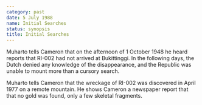```yaml
---
category: past
date: 5 July 1988
name: Initial Searches
status: synopsis
title: Initial Searches
---
```

Muharto tells Cameron that on the afternoon of 1 October 1948 he heard
reports that RI-002 had not arrived at Bukittinggi. In the following
days, the Dutch denied any knowledge of the disappearance, and the
Republic was unable to mount more than a cursory search. 

Muharto tells Cameron that the wreckage of RI-002 was discovered in April 1977 on a remote mountain. He shows Cameron a newspaper report that that no gold was found, only a few skeletal fragments. 
